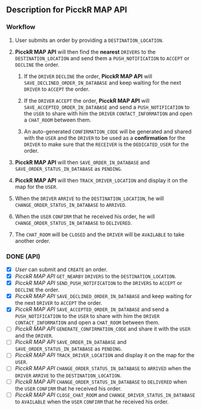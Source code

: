 ## Description for PicckR MAP API

### Workflow

1. User submits an order by providing a `DESTINATION_LOCATION`.

2. **PicckR MAP API** will then find the **nearest** `DRIVERS` to the `DESTINATION_LOCATION` and send them a `PUSH_NOTIFICATION` to `ACCEPT` or `DECLINE` the order.

   1. If the `DRIVER` `DECLINE` the order, **PicckR MAP API** will `SAVE_DECLINED_ORDER_IN_DATABASE` and keep waiting for the next `DRIVER` to `ACCEPT` the order.

   2. If the `DRIVER` `ACCEPT` the order, **PicckR MAP API** will `SAVE_ACCEPTED_ORDER_IN_DATABASE` and send a `PUSH_NOTIFICATION` to the `USER` to share with him the `DRIVER` `CONTACT_INFORMATION` and open a `CHAT_ROOM` between them.

   3. An auto-generated `CONFIRMATION_CODE` will be generated and shared with the `USER` and the `DRIVER` to be used as a **confirmation** for the `DRIVER` to make sure that the `RECEIVER` is the `DEDICATED_USER` for the order.

3. **PicckR MAP API** will then `SAVE_ORDER_IN_DATABASE` and `SAVE_ORDER_STATUS_IN_DATABASE` as `PENDING`.

4. **PicckR MAP API** will then `TRACK_DRIVER_LOCATION` and display it on the map for the `USER`.

5. When the `DRIVER` `ARRIVE` to the `DESTINATION_LOCATION`, he will `CHANGE_ORDER_STATUS_IN_DATABASE` to `ARRIVED`.

6. When the `USER` `CONFIRM` that he received his order, he will `CHANGE_ORDER_STATUS_IN_DATABASE` to `DELIVERED`.

7. The `CHAT_ROOM` will be `CLOSED` and the `DRIVER` will be `AVAILABLE` to take another order.

### DONE (API)

- [x] _User_ can submit and `CREATE` an order.
- [x] _PicckR MAP API_ `GET_NEARBY` `DRIVERS` to the `DESTINATION_LOCATION`.
- [x] _PicckR MAP API_ `SEND_PUSH_NOTIFICATION` to the `DRIVERS` to `ACCEPT` or `DECLINE` the order.
- [x] _PicckR MAP API_ `SAVE_DECLINED_ORDER_IN_DATABASE` and keep waiting for the next `DRIVER` to `ACCEPT` the order.
- [x] _PicckR MAP API_ `SAVE_ACCEPTED_ORDER_IN_DATABASE` and send a `PUSH_NOTIFICATION` to the `USER` to share with him the `DRIVER` `CONTACT_INFORMATION` and open a `CHAT_ROOM` between them.
- [ ] _PicckR MAP API_ `GENERATE_CONFIRMATION_CODE` and share it with the `USER` and the `DRIVER`.
- [ ] _PicckR MAP API_ `SAVE_ORDER_IN_DATABASE` and `SAVE_ORDER_STATUS_IN_DATABASE` as `PENDING`.
- [ ] _PicckR MAP API_ `TRACK_DRIVER_LOCATION` and display it on the map for the `USER`.
- [ ] _PicckR MAP API_ `CHANGE_ORDER_STATUS_IN_DATABASE` to `ARRIVED` when the `DRIVER` `ARRIVE` to the `DESTINATION_LOCATION`.
- [ ] _PicckR MAP API_ `CHANGE_ORDER_STATUS_IN_DATABASE` to `DELIVERED` when the `USER` `CONFIRM` that he received his order.
- [ ] _PicckR MAP API_ `CLOSE_CHAT_ROOM` and `CHANGE_DRIVER_STATUS_IN_DATABASE` to `AVAILABLE` when the `USER` `CONFIRM` that he received his order.
